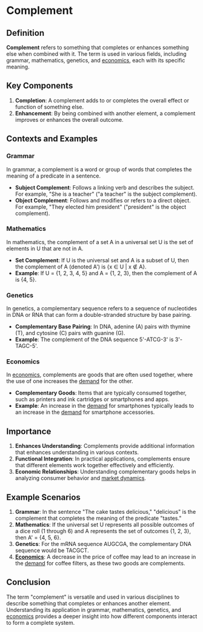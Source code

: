 # Complement

## Definition
**Complement** refers to something that completes or enhances something else when combined with it. The term is used in various fields, including grammar, mathematics, genetics, and [economics](../e/economics.md), each with its specific meaning.

## Key Components
1. **Completion**: A complement adds to or completes the overall effect or function of something else.
2. **Enhancement**: By being combined with another element, a complement improves or enhances the overall outcome.

## Contexts and Examples

### Grammar
In grammar, a complement is a word or group of words that completes the meaning of a predicate in a sentence.
- **Subject Complement**: Follows a linking verb and describes the subject. For example, "She is a teacher" ("a teacher" is the subject complement).
- **Object Complement**: Follows and modifies or refers to a direct object. For example, "They elected him president" ("president" is the object complement).

### Mathematics
In mathematics, the complement of a set A in a universal set U is the set of elements in U that are not in A.
- **Set Complement**: If U is the universal set and A is a subset of U, then the complement of A (denoted A') is {x ∈ U | x ∉ A}.
- **Example**: If U = {1, 2, 3, 4, 5} and A = {1, 2, 3}, then the complement of A is {4, 5}.

### Genetics
In genetics, a complementary sequence refers to a sequence of nucleotides in DNA or RNA that can form a double-stranded structure by base pairing.
- **Complementary Base Pairing**: In DNA, adenine (A) pairs with thymine (T), and cytosine (C) pairs with guanine (G).
- **Example**: The complement of the DNA sequence 5'-ATCG-3' is 3'-TAGC-5'.

### Economics
In [economics](../e/economics.md), complements are goods that are often used together, where the use of one increases the [demand](../d/demand.md) for the other.
- **Complementary Goods**: Items that are typically consumed together, such as printers and ink cartridges or smartphones and apps.
- **Example**: An increase in the [demand](../d/demand.md) for smartphones typically leads to an increase in the [demand](../d/demand.md) for smartphone accessories.

## Importance
1. **Enhances Understanding**: Complements provide additional information that enhances understanding in various contexts.
2. **Functional Integration**: In practical applications, complements ensure that different elements work together effectively and efficiently.
3. **Economic Relationships**: Understanding complementary goods helps in analyzing consumer behavior and [market dynamics](../m/market_dynamics.md).

## Example Scenarios
1. **Grammar**: In the sentence "The cake tastes delicious," "delicious" is the complement that completes the meaning of the predicate "tastes."
2. **Mathematics**: If the universal set U represents all possible outcomes of a dice roll (1 through 6) and A represents the set of outcomes {1, 2, 3}, then A' = {4, 5, 6}.
3. **Genetics**: For the mRNA sequence AUGCGA, the complementary DNA sequence would be TACGCT.
4. **[Economics](../e/economics.md)**: A decrease in the price of coffee may lead to an increase in the [demand](../d/demand.md) for coffee filters, as these two goods are complements.

## Conclusion
The term "complement" is versatile and used in various disciplines to describe something that completes or enhances another element. Understanding its application in grammar, mathematics, genetics, and [economics](../e/economics.md) provides a deeper insight into how different components interact to form a complete system.

